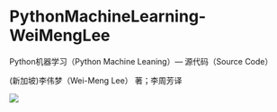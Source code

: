 # PythonMachineLearning-WeiMengLee

Python机器学习（Python Machine Leaning）— 源代码（Source Code）

(新加坡)李伟梦（Wei-Meng Lee） 著；李周芳译

![](https://tva1.sinaimg.cn/large/007S8ZIlgy1ggzjb6hb91j30m80m8tau.jpg)

